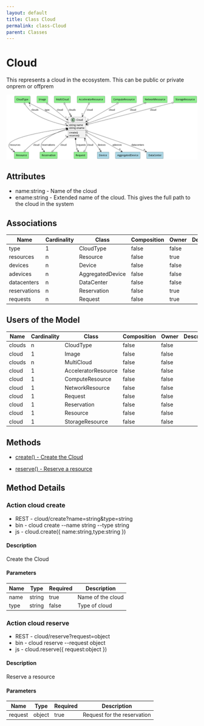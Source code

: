 ```yaml
---
layout: default
title: Class Cloud
permalink: class-Cloud
parent: Classes
---
```


# Cloud

This represents a cloud in the ecosystem. This can be public or private onprem or offprem

![Logical Diagram](./logical.png)

## Attributes

* name:string - Name of the cloud
* ename:string - Extended name of the cloud. This gives the full path to the cloud in the system


## Associations

| Name | Cardinality | Class | Composition | Owner | Description |
| --- | --- | --- | --- | --- | --- |
| type | 1 | CloudType | false | false |  |
| resources | n | Resource | false | true |  |
| devices | n | Device | false | false |  |
| adevices | n | AggregatedDevice | false | false |  |
| datacenters | n | DataCenter | false | false |  |
| reservations | n | Reservation | false | true |  |
| requests | n | Request | false | true |  |



## Users of the Model

| Name | Cardinality | Class | Composition | Owner | Description |
| --- | --- | --- | --- | --- | --- |
| clouds | n | CloudType | false | false |  |
| cloud | 1 | Image | false | false |  |
| clouds | n | MultiCloud | false | false |  |
| cloud | 1 | AcceleratorResource | false | false |  |
| cloud | 1 | ComputeResource | false | false |  |
| cloud | 1 | NetworkResource | false | false |  |
| cloud | 1 | Request | false | false |  |
| cloud | 1 | Reservation | false | false |  |
| cloud | 1 | Resource | false | false |  |
| cloud | 1 | StorageResource | false | false |  |





## Methods

* [create() - Create the Cloud](#action-create)

* [reserve() - Reserve a resource](#action-reserve)


<h2>Method Details</h2>
    
### Action cloud create



* REST - cloud/create?name=string&amp;type=string
* bin - cloud create --name string --type string
* js - cloud.create({ name:string,type:string })

#### Description
Create the Cloud

#### Parameters

| Name | Type | Required | Description |
|---|---|---|---|
| name | string |true | Name of the cloud |
| type | string |false | Type of cloud |




### Action cloud reserve



* REST - cloud/reserve?request=object
* bin - cloud reserve --request object
* js - cloud.reserve({ request:object })

#### Description
Reserve a resource

#### Parameters

| Name | Type | Required | Description |
|---|---|---|---|
| request | object |true | Request for the reservation |





